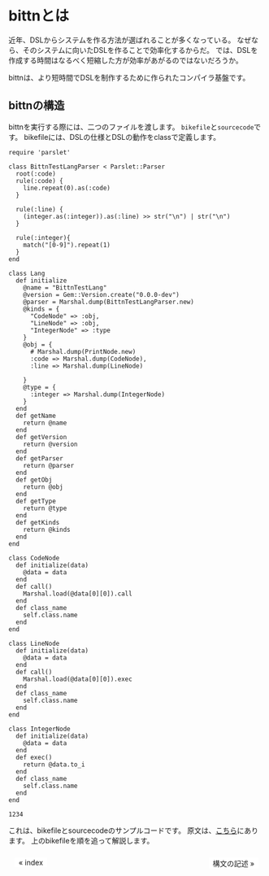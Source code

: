 # bittnとは
近年、DSLからシステムを作る方法が選ばれることが多くなっている。
なぜなら、そのシステムに向いたDSLを作ることで効率化するからだ。
では、DSLを作成する時間はなるべく短縮した方が効率があがるのではないだろうか。

bittnは、より短時間でDSLを制作するために作られたコンパイラ基盤です。

## bittnの構造
bittnを実行する際には、二つのファイルを渡します。
`bikefile`と`sourcecode`です。
bikefileには、DSLの仕様とDSLの動作をclassで定義します。
```bikefile
require 'parslet'

class BittnTestLangParser < Parslet::Parser
  root(:code)
  rule(:code) {
    line.repeat(0).as(:code)
  }

  rule(:line) {
    (integer.as(:integer)).as(:line) >> str("\n") | str("\n")
  }

  rule(:integer){
    match("[0-9]").repeat(1)
  }
end

class Lang
  def initialize
    @name = "BittnTestLang"
    @version = Gem::Version.create("0.0.0-dev")
    @parser = Marshal.dump(BittnTestLangParser.new)
    @kinds = {
      "CodeNode" => :obj,
      "LineNode" => :obj,
      "IntegerNode" => :type
    }
    @obj = {
      # Marshal.dump(PrintNode.new)
      :code => Marshal.dump(CodeNode),
      :line => Marshal.dump(LineNode)

    }
    @type = {
      :integer => Marshal.dump(IntegerNode)
    }
  end
  def getName
    return @name
  end
  def getVersion
    return @version
  end
  def getParser
    return @parser
  end
  def getObj
    return @obj
  end
  def getType
    return @type
  end
  def getKinds
    return @kinds
  end
end

class CodeNode
  def initialize(data)
    @data = data
  end
  def call()
    Marshal.load(@data[0][0]).call
  end
  def class_name
    self.class.name
  end
end

class LineNode
  def initialize(data)
    @data = data
  end
  def call()
    Marshal.load(@data[0][0]).exec
  end
  def class_name
    self.class.name
  end
end

class IntegerNode
  def initialize(data)
    @data = data
  end
  def exec()
    return @data.to_i
  end
  def class_name
    self.class.name
  end
end
```
```sourcecode
1234

```
これは、bikefileとsourcecodeのサンプルコードです。
原文は、[こちら](https://github.com/pinenut-programming-language/bittn/tree/master/example/example1#example1)にあります。
上のbikefileを順を追って解説します。
<style>
ul.pageNav01 {
	margin: 0 0 10px;
	padding: 10px 10px 0px;
	text-align: center;
}

ul.pageNav01 li.mae {
	display: inline;
	margin: 0 2px;
	float: left;
	padding: 0;
}

ul.pageNav01 li.tugi {
	display: inline;
	margin: 0 2px;
	float: right;
	padding: 0;
}

ul.pageNav01 li span,
ul.pageNav01 li a {
	display: inline-block;
	margin-bottom: 5px;
	padding: 1px 8px;
	background: #fff;
	text-decoration: none;
	vertical-align: middle;
}

ul.pageNav01 li a:hover {
	background: #eeeff7;
	border-color: #00f;
}
</style>

<ul class="pageNav01">
<li class="mae"><a href="https://bittn.github.io/">&laquo; index</a></li>
<li class="tugi"><a href="https://bittn.github.io/docs/2">構文の記述 &raquo;</a></li>
</ul>
